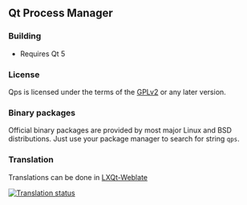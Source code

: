 ## Qt Process Manager

### Building

* Requires Qt 5

### License

Qps is licensed under the terms of the
[GPLv2](http://choosealicense.com/licenses/gpl-2.0/) or any later version.

### Binary packages

Official binary packages are provided by most major Linux and BSD distributions. 
Just use your package manager to search for string `qps`.

### Translation

Translations can be done in [LXQt-Weblate](https://translate.lxqt-project.org/projects/lxqt-desktop/qps/)

<a href="https://translate.lxqt-project.org/projects/lxqt-desktop/qps/">
<img src="https://translate.lxqt-project.org/widgets/lxqt-desktop/-/qps/multi-auto.svg" alt="Translation status" />
</a>

